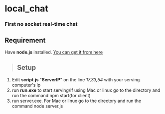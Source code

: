 # local_chat
### First no socket real-time chat

## Requirement
Have **node.js** installed. [You can get it from here](https://nodejs.org/en/)

>## Setup
1. Edit **script.js** "**ServerIP**" on the line *17,33,54* with your serving computer's ip
2. run **run.exe** to start serving/If using Mac or linux go to the directory and run the command npm start(for client)
3. run server.exe. For Mac or linux go to the directory and run the command node server.js
